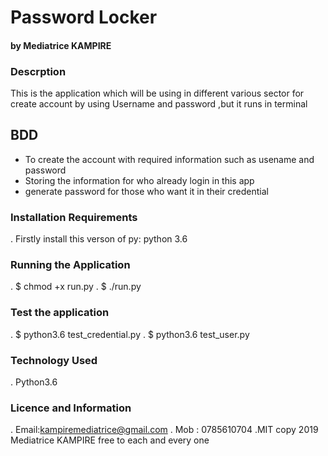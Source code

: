 # Password Locker 
#### by Mediatrice KAMPIRE 
### Descrption
This is the application which will be using in different various sector for create account by using Username and password ,but it runs in terminal
## BDD
* To create the account with required information such as usename and password
* Storing the information for who already login in this app
* generate password for those who want it in their credential
### Installation Requirements
. Firstly install this verson of py: python 3.6
### Running the Application
. $ chmod +x run.py
.  $ ./run.py 
### Test the application
. $ python3.6 test_credential.py
. $ python3.6 test_user.py
### Technology Used 
. Python3.6
### Licence and Information
. Email:kampiremediatrice@gmail.com
. Mob : 0785610704
 .MIT copy 2019 Mediatrice KAMPIRE
free to each and every one